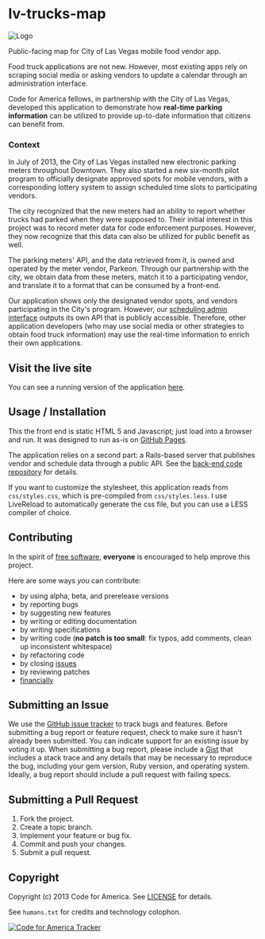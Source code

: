 lv-trucks-map
=============

![Logo](https://raw.github.com/codeforamerica/lv-trucks-map/master/apple-touch-icon.png)

Public-facing map for City of Las Vegas mobile food vendor app.

Food truck applications are not new. However, most existing apps rely on scraping social media or asking vendors to update a calendar through an administration interface. 

Code for America fellows, in partnership with the City of Las Vegas, developed this application to demonstrate how __real-time parking information__ can be utilized to provide up-to-date information that citizens can benefit from.

### Context

In July of 2013, the City of Las Vegas installed new electronic parking meters throughout Downtown. They also started a new six-month pilot program to officially designate approved spots for mobile vendors, with a corresponding lottery system to assign scheduled time slots to participating vendors. 

The city recognized that the new meters had an ability to report whether trucks had parked when they were supposed to. Their initial interest in this project was to record meter data for code enforcement purposes. However, they now recognize that this data can also be utilized for public benefit as well.

The parking meters' API, and the data retrieved from it, is owned and operated by the meter vendor, Parkeon. Through our partnership with the city, we obtain data from these meters, match it to a participating vendor, and translate it to a format that can be consumed by a front-end.

Our application shows only the designated vendor spots, and vendors participating in the City's program. However, our [scheduling admin interface][back-end] outputs its own API that is publicly accessible. Therefore, other application developers (who may use social media or other strategies to obtain food truck information) may use the real-time information to enrich their own applications.

[back-end]: http://github.com/rclosner/food_trucks/

## Visit the live site

You can see a running version of the application [here][live].

[live]: http://codeforamerica.github.io/lv-trucks-map/

## Usage / Installation

This the front end is static HTML 5 and Javascript; just load into a browser and run. It was designed to run as-is on [GitHub Pages](http://pages.github.com/).

The application relies on a second part: a Rails-based server that publishes vendor and schedule data through a public API. See the [back-end code repository][back-end] for details.

If you want to customize the stylesheet, this application reads from ```css/styles.css```, which is pre-compiled from ```css/styles.less```.  I use LiveReload to automatically generate the css file, but you can use a LESS compiler of choice.

## Contributing
In the spirit of [free software][free-sw], **everyone** is encouraged to help improve this project.

[free-sw]: http://www.fsf.org/licensing/essays/free-sw.html

Here are some ways *you* can contribute:

* by using alpha, beta, and prerelease versions
* by reporting bugs
* by suggesting new features
* by writing or editing documentation
* by writing specifications
* by writing code (**no patch is too small**: fix typos, add comments, clean up inconsistent whitespace)
* by refactoring code
* by closing [issues][]
* by reviewing patches
* [financially][]

[issues]: https://github.com/codeforamerica/lv-trucks-map/issues
[financially]: https://secure.codeforamerica.org/page/contribute

## Submitting an Issue
We use the [GitHub issue tracker][issues] to track bugs and features. Before submitting a bug report or feature request, check to make sure it hasn't already been submitted. You can indicate support for an existing issue by voting it up. When submitting a bug report, please include a [Gist][] that includes a stack trace and any details that may be necessary to reproduce the bug, including your gem version, Ruby version, and operating system. Ideally, a bug report should include a pull request with failing specs.

[gist]: https://gist.github.com/

## Submitting a Pull Request
1. Fork the project.
2. Create a topic branch.
3. Implement your feature or bug fix.
4. Commit and push your changes.
5. Submit a pull request. 

## Copyright
Copyright (c) 2013 Code for America. See [LICENSE][] for details.

See ```humans.txt``` for credits and technology colophon.

[license]: https://github.com/codeforamerica/lv-trucks-map/blob/master/LICENSE.md

[![Code for America Tracker](http://stats.codeforamerica.org/codeforamerica/lv-trucks-map.png)][tracker]

[tracker]: http://stats.codeforamerica.org/projects/lv-trucks-map
